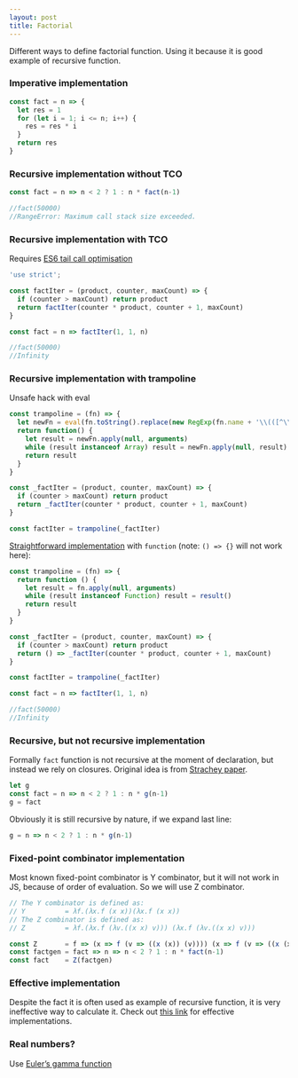 ```yaml
---
layout: post
title: Factorial
---
```


Different ways to define factorial function. Using it because it is good example of recursive function.


### Imperative implementation

```js
const fact = n => {
  let res = 1
  for (let i = 1; i <= n; i++) {
    res = res * i
  }
  return res
}
```

### Recursive implementation without TCO

```js
const fact = n => n < 2 ? 1 : n * fact(n-1)

//fact(50000)
//RangeError: Maximum call stack size exceeded.
```

### Recursive implementation with TCO

Requires [ES6 tail call optimisation](https://kangax.github.io/compat-table/es6/#test-proper_tail_calls_(tail_call_optimisation))

```js
'use strict';

const factIter = (product, counter, maxCount) => {
  if (counter > maxCount) return product
  return factIter(counter * product, counter + 1, maxCount)
}

const fact = n => factIter(1, 1, n)

//fact(50000)
//Infinity
```

### Recursive implementation with trampoline

Unsafe hack with eval

```js
const trampoline = (fn) => {
  let newFn = eval(fn.toString().replace(new RegExp(fn.name + '\\(([^\\)]*)\\)'), '[$1]'))
  return function() {
    let result = newFn.apply(null, arguments)
    while (result instanceof Array) result = newFn.apply(null, result)
    return result
  }
}

const _factIter = (product, counter, maxCount) => {
  if (counter > maxCount) return product
  return _factIter(counter * product, counter + 1, maxCount)
}

const factIter = trampoline(_factIter)
```

[Straightforward implementation](http://www.datchley.name/recursion-tail-calls-and-trampolines/) with `function` (note: `() => {}` will not work here):

```js
const trampoline = (fn) => {
  return function () {
    let result = fn.apply(null, arguments)
    while (result instanceof Function) result = result()
    return result
  }
}

const _factIter = (product, counter, maxCount) => {
  if (counter > maxCount) return product
  return () => _factIter(counter * product, counter + 1, maxCount)
}

const factIter = trampoline(_factIter)

const fact = n => factIter(1, 1, n)

//fact(50000)
//Infinity
```

### Recursive, but not recursive implementation

Formally `fact` function is not recursive at the moment of declaration, but instead we rely on closures. Original idea is from [Strachey paper](https://www.itu.dk/courses/BPRD/E2009/fundamental-1967.pdf).

```js
let g
const fact = n => n < 2 ? 1 : n * g(n-1)
g = fact
```

Obviously it is still recursive by nature, if we expand last line:

```js
g = n => n < 2 ? 1 : n * g(n-1)
```

### Fixed-point combinator implementation

Most known fixed-point combinator is Y combinator, but it will not work in JS, because of order of evaluation. So we will use Z combinator.

```js
// The Y combinator is defined as:
// Y          = λf.(λx.f (x x))(λx.f (x x))
// The Z combinator is defined as:
// Z          = λf.(λx.f (λv.((x x) v))) (λx.f (λv.((x x) v)))

const Z       = f => (x => f (v => ((x (x)) (v)))) (x => f (v => ((x (x)) (v))))
const factgen = fact => n => n < 2 ? 1 : n * fact(n-1)
const fact    = Z(factgen)
```

### Effective implementation

Despite the fact it is often used as example of recursive function, it is very ineffective way to calculate it. Check out [this link](http://www.luschny.de/math/factorial/conclusions.html) for effective implementations.

### Real numbers?

Use [Euler’s gamma function](https://www.ncbi.nlm.nih.gov/pmc/articles/PMC4247832/)
